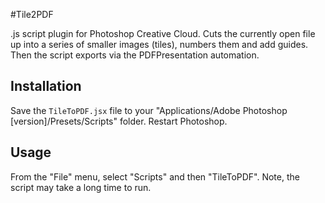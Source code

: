 #Tile2PDF

.js script plugin for Photoshop Creative Cloud.
Cuts the currently open file up into a series of smaller images (tiles), numbers them and add guides. Then the script
 exports via the PDFPresentation automation.

## Installation

Save the `TileToPDF.jsx` file to your "Applications/Adobe Photoshop [version]/Presets/Scripts" folder.
Restart Photoshop.

## Usage

From the "File" menu, select "Scripts" and then "TileToPDF".
Note, the script may take a long time to run.

